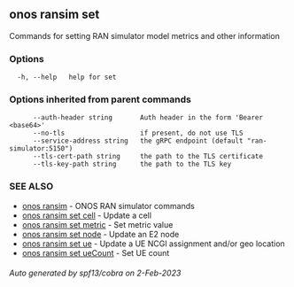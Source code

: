 <!--
SPDX-FileCopyrightText: 2019-present Open Networking Foundation <info@opennetworking.org>

SPDX-License-Identifier: Apache-2.0
-->

## onos ransim set

Commands for setting RAN simulator model metrics and other information

### Options

```
  -h, --help   help for set
```

### Options inherited from parent commands

```
      --auth-header string       Auth header in the form 'Bearer <base64>'
      --no-tls                   if present, do not use TLS
      --service-address string   the gRPC endpoint (default "ran-simulator:5150")
      --tls-cert-path string     the path to the TLS certificate
      --tls-key-path string      the path to the TLS key
```

### SEE ALSO

* [onos ransim](onos_ransim.md)	 - ONOS RAN simulator commands
* [onos ransim set cell](onos_ransim_set_cell.md)	 - Update a cell
* [onos ransim set metric](onos_ransim_set_metric.md)	 - Set metric value
* [onos ransim set node](onos_ransim_set_node.md)	 - Update an E2 node
* [onos ransim set ue](onos_ransim_set_ue.md)	 - Update a UE NCGI assignment and/or geo location
* [onos ransim set ueCount](onos_ransim_set_ueCount.md)	 - Set UE count

###### Auto generated by spf13/cobra on 2-Feb-2023
